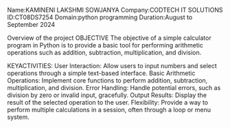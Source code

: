 Name:KAMINENI LAKSHMI SOWJANYA
Company:CODTECH IT SOLUTIONS
ID:CT08DS7254
Domain:python programming
Duration:August to September 2024

Overview of the project
OBJECTIVE
The objective of a simple calculator program in Python is to provide a basic tool for performing arithmetic operations such as addition, subtraction, multiplication, and division.

KEYACTIVITIES:
User Interaction: Allow users to input numbers and select operations through a simple text-based interface.
Basic Arithmetic Operations: Implement core functions to perform addition, subtraction, multiplication, and division.
Error Handling: Handle potential errors, such as division by zero or invalid input, gracefully.
Output Results: Display the result of the selected operation to the user.
Flexibility: Provide a way to perform multiple calculations in a session, often through a loop or menu system.
